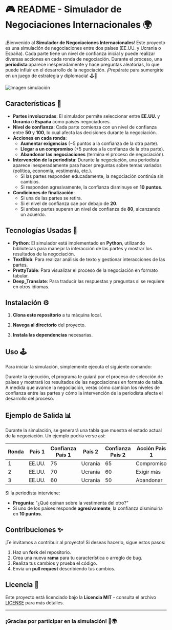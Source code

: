 # 🎮 **README - Simulador de Negociaciones Internacionales** 🌍

¡Bienvenido al **Simulador de Negociaciones Internacionales**! Este proyecto es una simulación de negociaciones entre dos países (EE.UU. y Ucrania o España). Cada parte tiene un nivel de confianza inicial y puede realizar diversas acciones en cada ronda de negociación. Durante el proceso, una **periodista** aparece inesperadamente y hace preguntas aleatorias, lo que puede influir en el desarrollo de la negociación. ¡Prepárate para sumergirte en un juego de estrategia y diplomacia! 🕹️🤝

![Imagen simulación](https://media2.giphy.com/media/v1.Y2lkPTc5MGI3NjExYzgxcmJ5a3NrbWh3d3ppZjF5Znc0cWszZDA1Zmo3ZWQyZm5saHU2biZlcD12MV9pbnRlcm5hbF9naWZfYnlfaWQmY3Q9Zw/qgQUggAC3Pfv687qPC/giphy.gif)

## **Características** 📜

- **Partes involucradas**: El simulador permite seleccionar entre **EE.UU.** y **Ucrania** o **España** como países negociadores.
- **Nivel de confianza**: Cada parte comienza con un nivel de confianza entre **50** y **100**, lo cual afecta las decisiones durante la negociación.
- **Acciones en cada ronda**:
  - **Aumentar exigencias** (−5 puntos a la confianza de la otra parte).
  - **Llegar a un compromiso** (+5 puntos a la confianza de la otra parte).
  - **Abandonar las negociaciones** (termina el proceso de negociación).
- **Intervención de la periodista**: Durante la negociación, una periodista aparece inesperadamente para hacer preguntas sobre temas variados (política, economía, vestimenta, etc.).
  - Si las partes responden educadamente, la negociación continúa sin cambios.
  - Si responden agresivamente, la confianza disminuye en **10 puntos**.
- **Condiciones de finalización**:
  - Si una de las partes se retira.
  - Si el nivel de confianza cae por debajo de **20**.
  - Si ambas partes superan un nivel de confianza de **80**, alcanzando un acuerdo.

## **Tecnologías Usadas** 🔧

- **Python**: El simulador está implementado en **Python**, utilizando bibliotecas para manejar la interacción de las partes y mostrar los resultados de la negociación.
- **TextBlob**: Para realizar análisis de texto y gestionar interacciones de las partes.
- **PrettyTable**: Para visualizar el proceso de la negociación en formato tabular.
- **Deep_Translate**: Para traducir las respuestas y preguntas si se requiere en otros idiomas.

## **Instalación** ⚙️

1. **Clona este repositorio** a tu máquina local.

2. **Navega al directorio** del proyecto.

3. **Instala las dependencias** necesarias.

## **Uso** 🕹️

Para iniciar la simulación, simplemente ejecuta el siguiente comando:

Durante la ejecución, el programa te guiará por el proceso de selección de países y mostrará los resultados de las negociaciones en formato de tabla. A medida que avance la negociación, verás cómo cambian los niveles de confianza entre las partes y cómo la intervención de la periodista afecta el desarrollo del proceso.

## **Ejemplo de Salida** 📊

Durante la simulación, se generará una tabla que muestra el estado actual de la negociación. Un ejemplo podría verse así:

| Ronda | País 1 | Confianza País 1 | País 2  | Confianza País 2 | Acción País 1 | Acción País 2 | Confianza Total |
|-------|--------|------------------|---------|------------------|---------------|---------------|-----------------|
| 1     | EE.UU. | 75               | Ucrania | 65               | Compromiso    | Exigir más    | 70              |
| 2     | EE.UU. | 70               | Ucrania | 60               | Exigir más    | Compromiso    | 65              |
| 3     | EE.UU. | 60               | Ucrania | 50               | Abandonar     |               | -               |

Si la periodista interviene:

- **Pregunta**: "¿Qué opinan sobre la vestimenta del otro?"
- Si uno de los países responde **agresivamente**, la confianza disminuiría en **10 puntos**.

## **Contribuciones** ✨

¡Te invitamos a contribuir al proyecto! Si deseas hacerlo, sigue estos pasos:

1. Haz un **fork** del repositorio.
2. Crea una nueva **rama** para tu característica o arreglo de bug.
3. Realiza tus cambios y prueba el código.
4. Envía un **pull request** describiendo tus cambios.

## **Licencia** 📄

Este proyecto está licenciado bajo la **Licencia MIT** - consulta el archivo [LICENSE](LICENSE) para más detalles.

---

### ¡Gracias por participar en la simulación! 🤝🌍
